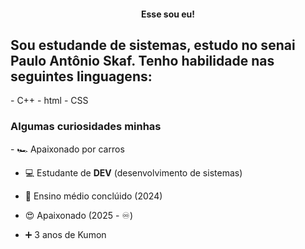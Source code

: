 <h4 align="center">Esse sou eu!</h4>
<div>

<h2>Sou estudande de sistemas, estudo no senai Paulo Antônio Skaf. Tenho habilidade nas seguintes linguagens:</h2>
  -  C++
  -  html 
  -  CSS


<h3>Algumas curiosidades minhas</h3>
  - 🏎️ Apaixonado por carros

  - 💻 Estudante de **DEV** (desenvolvimento de sistemas)

  - 🏫 Ensino médio conclúido (2024)

  - 😍 Apaixonado (2025 - ♾️)

  - ➕ 3 anos de Kumon 
</div>

